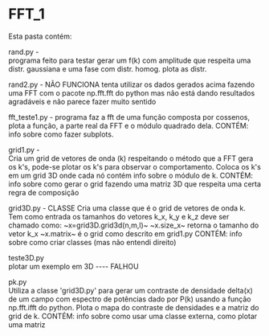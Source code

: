 FFT_1
=====
Esta pasta contém:

rand.py - 	
		programa feito para testar gerar um f(k) com amplitude que
	 	respeita uma distr. gaussiana e uma fase com distr. homog.
	  	plota as distr.

rand2.py - 	NÃO FUNCIONA
		tenta utilizar os dados gerados acima fazendo uma FFT com
		o pacote np.fft.fft do python mas não está dando 
		resultados agradáveis e não parece fazer muito sentido
		
fft_teste1.py -
		programa faz a fft de uma função composta por cossenos,
		plota a função, a parte real da FFT e o módulo quadrado
		dela. 
		CONTÉM: info sobre como fazer subplots.
		
grid1.py -	
		Cria um grid de vetores de onda (k) respeitando o método
		que a FFT gera os k's, pode-se plotar os k's para observar
		o comportamento. Coloca os k's em um grid 3D onde cada
		nó contém info sobre o módulo de k.
		CONTÉM: info sobre como gerar o grid fazendo uma matriz 3D
			que respeita uma certa regra de composição
			
grid3D.py - CLASSE
		Cria uma classe que é o grid de vetores de onda k.
		Tem como entrada os tamanhos do vetores k_x, k_y e k_z
		deve ser chamado como: ~x=grid3D.grid3d(n,m,l)~
		~x.size_x~ retorna o tamanho do vetor k_x
		~x.matrix~ é o grid como descrito em grid1.py
		CONTÉM: info sobre como criar classes (mas não entendi direito)
		
teste3D.py	
		plotar um exemplo em 3D ---- FALHOU
		
pk.py		
		Utiliza a classe 'grid3D.py' para gerar um contraste de densidade 
		delta(x) de um campo com espectro de potências dado por P(k) usando a
		função np.fft.ifft do python.
		Plota o mapa do contraste de densidades e a matriz do grid de k.
		CONTÉM: info sobre como usar uma classe externa, como plotar uma matriz 
		
	 
